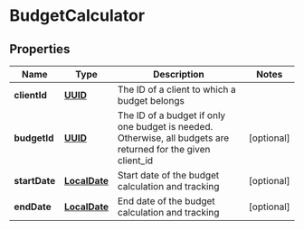 
# BudgetCalculator

## Properties
Name | Type | Description | Notes
------------ | ------------- | ------------- | -------------
**clientId** | [**UUID**](UUID.md) | The ID of a client to which a budget belongs | 
**budgetId** | [**UUID**](UUID.md) | The ID of a budget if only one budget is needed. Otherwise, all budgets are returned for the given client_id |  [optional]
**startDate** | [**LocalDate**](LocalDate.md) | Start date of the budget calculation and tracking |  [optional]
**endDate** | [**LocalDate**](LocalDate.md) | End date of the budget calculation and tracking |  [optional]



